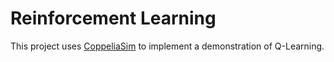 # Reinforcement Learning
This project uses [CoppeliaSim](https://www.coppeliarobotics.com/) to implement a demonstration of Q-Learning.